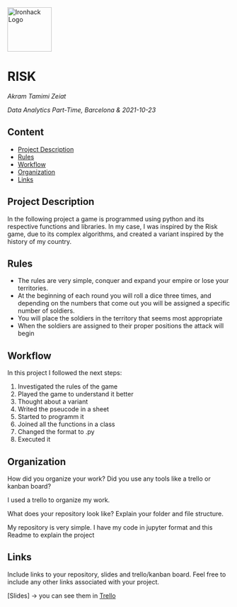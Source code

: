 <img src="https://bit.ly/2VnXWr2" alt="Ironhack Logo" width="100"/>

# RISK
*Akram Tamimi Zeiat*

*Data Analytics Part-Time, Barcelona & 2021-10-23*

## Content
- [Project Description](#project-description)
- [Rules](#rules)
- [Workflow](#workflow)
- [Organization](#organization)
- [Links](#links)

## Project Description
In the following project a game is programmed using python and its respective functions and libraries. In my case, I was inspired by the Risk game, due to its complex algorithms, and created a variant inspired by the history of my country.
## Rules
* The rules are very simple, conquer and expand your empire or lose your territories.
* At the beginning of each round you will roll a dice three times, and depending on the numbers that come out you will be assigned a specific number of soldiers.
* You will place the soldiers in the territory that seems most appropriate
* When the soldiers are assigned to their proper positions the attack will begin

## Workflow
In this project I followed the next steps:
1. Investigated the rules of the game
2. Played the game to understand it better
3. Thought about a variant
4. Writed the pseucode in a sheet
5. Started to programm it
6. Joined all the functions in a class
7. Changed the format to .py
8. Executed it
## Organization
How did you organize your work? Did you use any tools like a trello or kanban board?

I used a trello to organize my work.

What does your repository look like? Explain your folder and file structure.

My repository is very simple.
I have my code in jupyter format and this Readme to explain the project
## Links
Include links to your repository, slides and trello/kanban board. Feel free to include any other links associated with your project. 
 
[Slides] -> you can see them in 
[Trello](https://trello.com/invite/b/zMGXZvm8/ac650859841ab868c480db83f290d515/risk)  
